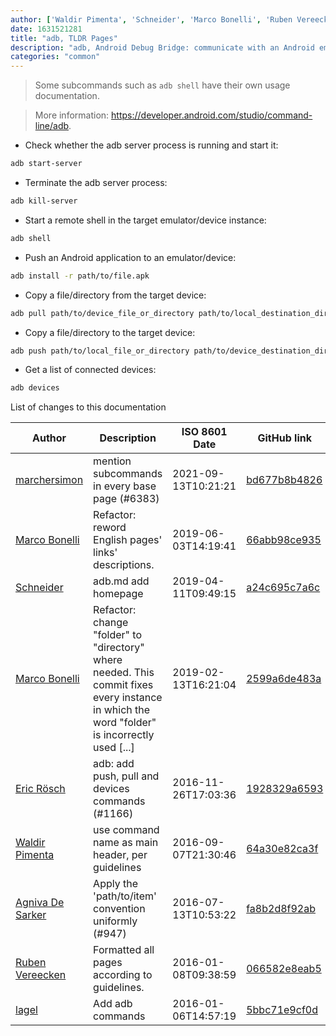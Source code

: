 ```yaml
---
author: ['Waldir Pimenta', 'Schneider', 'Marco Bonelli', 'Ruben Vereecken', 'Agniva De Sarker', 'Eric Rösch', 'lagel', 'marchersimon']
date: 1631521281
title: "adb, TLDR Pages"
description: "adb, Android Debug Bridge: communicate with an Android emulator instance or connected Android devices."
categories: "common"
---
```

> Some subcommands such as `adb shell` have their own usage documentation.

> More information: <https://developer.android.com/studio/command-line/adb>.

- Check whether the adb server process is running and start it:

```bash
adb start-server
```

- Terminate the adb server process:

```bash
adb kill-server
```

- Start a remote shell in the target emulator/device instance:

```bash
adb shell
```

- Push an Android application to an emulator/device:

```bash
adb install -r path/to/file.apk
```

- Copy a file/directory from the target device:

```bash
adb pull path/to/device_file_or_directory path/to/local_destination_directory
```

- Copy a file/directory to the target device:

```bash
adb push path/to/local_file_or_directory path/to/device_destination_directory
```

- Get a list of connected devices:

```bash
adb devices
```
List of changes to this documentation


Author | Description | ISO 8601 Date | GitHub link
------|-----|-----|-----
[marchersimon](mailto:50295997+marchersimon@users.noreply.github.com) | mention subcommands in every base page (#6383) | 2021-09-13T10:21:21 | [bd677b8b4826](https://github.com/tldr-pages/tldr/commit/bd677b8b48260e301fb99fea794f4dc1458d1562)
[Marco Bonelli](mailto:marco@mebeim.net) | Refactor: reword English pages' links' descriptions. | 2019-06-03T14:19:41 | [66abb98ce935](https://github.com/tldr-pages/tldr/commit/66abb98ce935c0f4516bf30c4d6da72180d5a3ab)
[Schneider](mailto:lucas.schneider@sap.com) | adb.md add homepage | 2019-04-11T09:49:15 | [a24c695c7a6c](https://github.com/tldr-pages/tldr/commit/a24c695c7a6c8cb26ca2cc8eb3a6929f5e53b6ef)
[Marco Bonelli](mailto:mb5.marcob@gmail.com) | Refactor: change "folder" to "directory" where needed. This commit fixes every instance in which the word "folder" is incorrectly used [...] | 2019-02-13T16:21:04 | [2599a6de483a](https://github.com/tldr-pages/tldr/commit/2599a6de483a70601ab17b29e0f18a5a8bdcaa12)
[Eric Rösch](mailto:eric.roesch@web.de) | adb: add push, pull and devices commands (#1166) | 2016-11-26T17:03:36 | [1928329a6593](https://github.com/tldr-pages/tldr/commit/1928329a6593ae236f2db88f4703bc7b255927d6)
[Waldir Pimenta](mailto:waldyrious@gmail.com) | use command name as main header, per guidelines | 2016-09-07T21:30:46 | [64a30e82ca3f](https://github.com/tldr-pages/tldr/commit/64a30e82ca3f909360d11a87e36900bf3ae84610)
[Agniva De Sarker](mailto:agnivade@yahoo.co.in) | Apply the 'path/to/item' convention uniformly (#947) | 2016-07-13T10:53:22 | [fa8b2d8f92ab](https://github.com/tldr-pages/tldr/commit/fa8b2d8f92abfcbea46036b8a30c129ac53abdcb)
[Ruben Vereecken](mailto:rubenvereecken@gmail.com) | Formatted all pages according to guidelines. | 2016-01-08T09:38:59 | [066582e8eab5](https://github.com/tldr-pages/tldr/commit/066582e8eab57bce9861cc8d379e158d61f1cc95)
[lagel](mailto:lagel@live.com) | Add adb commands | 2016-01-06T14:57:19 | [5bbc71e9cf0d](https://github.com/tldr-pages/tldr/commit/5bbc71e9cf0d8786e0d47050d06322eb559f45f3)

